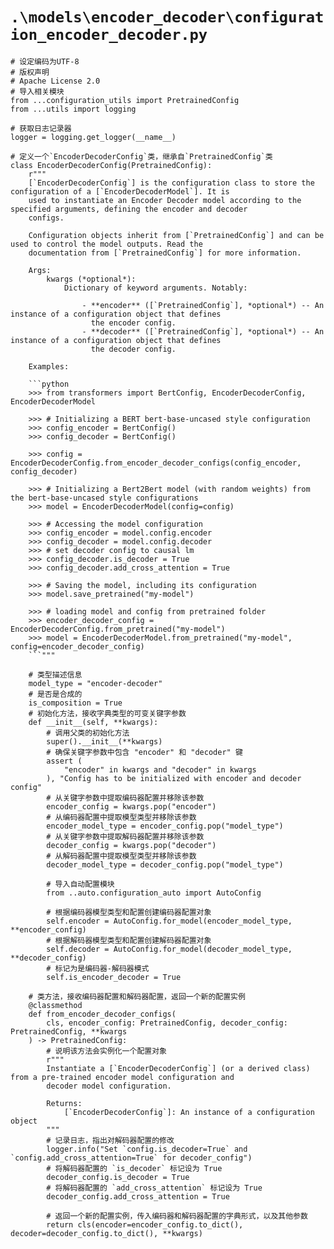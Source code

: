 # `.\models\encoder_decoder\configuration_encoder_decoder.py`

```
# 设定编码为UTF-8
# 版权声明
# Apache License 2.0
# 导入相关模块
from ...configuration_utils import PretrainedConfig
from ...utils import logging

# 获取日志记录器
logger = logging.get_logger(__name__)

# 定义一个`EncoderDecoderConfig`类，继承自`PretrainedConfig`类
class EncoderDecoderConfig(PretrainedConfig):
    r"""
    [`EncoderDecoderConfig`] is the configuration class to store the configuration of a [`EncoderDecoderModel`]. It is
    used to instantiate an Encoder Decoder model according to the specified arguments, defining the encoder and decoder
    configs.

    Configuration objects inherit from [`PretrainedConfig`] and can be used to control the model outputs. Read the
    documentation from [`PretrainedConfig`] for more information.

    Args:
        kwargs (*optional*):
            Dictionary of keyword arguments. Notably:

                - **encoder** ([`PretrainedConfig`], *optional*) -- An instance of a configuration object that defines
                  the encoder config.
                - **decoder** ([`PretrainedConfig`], *optional*) -- An instance of a configuration object that defines
                  the decoder config.

    Examples:

    ```python
    >>> from transformers import BertConfig, EncoderDecoderConfig, EncoderDecoderModel

    >>> # Initializing a BERT bert-base-uncased style configuration
    >>> config_encoder = BertConfig()
    >>> config_decoder = BertConfig()

    >>> config = EncoderDecoderConfig.from_encoder_decoder_configs(config_encoder, config_decoder)

    >>> # Initializing a Bert2Bert model (with random weights) from the bert-base-uncased style configurations
    >>> model = EncoderDecoderModel(config=config)

    >>> # Accessing the model configuration
    >>> config_encoder = model.config.encoder
    >>> config_decoder = model.config.decoder
    >>> # set decoder config to causal lm
    >>> config_decoder.is_decoder = True
    >>> config_decoder.add_cross_attention = True

    >>> # Saving the model, including its configuration
    >>> model.save_pretrained("my-model")

    >>> # loading model and config from pretrained folder
    >>> encoder_decoder_config = EncoderDecoderConfig.from_pretrained("my-model")
    >>> model = EncoderDecoderModel.from_pretrained("my-model", config=encoder_decoder_config)
    ```"""

    # 类型描述信息
    model_type = "encoder-decoder"
    # 是否是合成的
    is_composition = True
    # 初始化方法，接收字典类型的可变关键字参数
    def __init__(self, **kwargs):
        # 调用父类的初始化方法
        super().__init__(**kwargs)
        # 确保关键字参数中包含 "encoder" 和 "decoder" 键
        assert (
            "encoder" in kwargs and "decoder" in kwargs
        ), "Config has to be initialized with encoder and decoder config"
        # 从关键字参数中提取编码器配置并移除该参数
        encoder_config = kwargs.pop("encoder")
        # 从编码器配置中提取模型类型并移除该参数
        encoder_model_type = encoder_config.pop("model_type")
        # 从关键字参数中提取解码器配置并移除该参数
        decoder_config = kwargs.pop("decoder")
        # 从解码器配置中提取模型类型并移除该参数
        decoder_model_type = decoder_config.pop("model_type")

        # 导入自动配置模块
        from ..auto.configuration_auto import AutoConfig

        # 根据编码器模型类型和配置创建编码器配置对象
        self.encoder = AutoConfig.for_model(encoder_model_type, **encoder_config)
        # 根据解码器模型类型和配置创建解码器配置对象
        self.decoder = AutoConfig.for_model(decoder_model_type, **decoder_config)
        # 标记为是编码器-解码器模式
        self.is_encoder_decoder = True

    # 类方法，接收编码器配置和解码器配置，返回一个新的配置实例
    @classmethod
    def from_encoder_decoder_configs(
        cls, encoder_config: PretrainedConfig, decoder_config: PretrainedConfig, **kwargs
    ) -> PretrainedConfig:
        # 说明该方法会实例化一个配置对象
        r"""
        Instantiate a [`EncoderDecoderConfig`] (or a derived class) from a pre-trained encoder model configuration and
        decoder model configuration.

        Returns:
            [`EncoderDecoderConfig`]: An instance of a configuration object
        """
        # 记录日志，指出对解码器配置的修改
        logger.info("Set `config.is_decoder=True` and `config.add_cross_attention=True` for decoder_config")
        # 将解码器配置的 `is_decoder` 标记设为 True
        decoder_config.is_decoder = True
        # 将解码器配置的 `add_cross_attention` 标记设为 True
        decoder_config.add_cross_attention = True

        # 返回一个新的配置实例，传入编码器和解码器配置的字典形式，以及其他参数
        return cls(encoder=encoder_config.to_dict(), decoder=decoder_config.to_dict(), **kwargs)
```